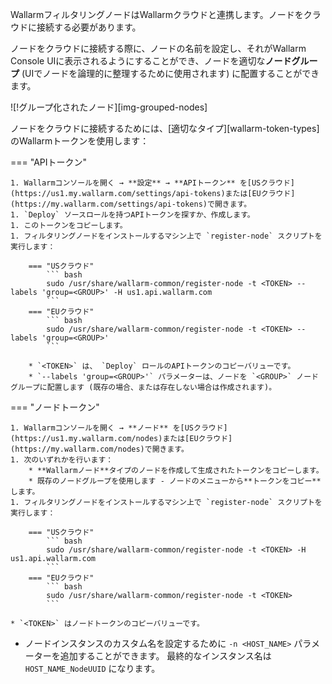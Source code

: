 WallarmフィルタリングノードはWallarmクラウドと連携します。ノードをクラウドに接続する必要があります。

ノードをクラウドに接続する際に、ノードの名前を設定し、それがWallarm Console UIに表示されるようにすることができ、ノードを適切な**ノードグループ** (UIでノードを論理的に整理するために使用されます) に配置することができます。

![!グループ化されたノード][img-grouped-nodes]

ノードをクラウドに接続するためには、[適切なタイプ][wallarm-token-types]のWallarmトークンを使用します：

=== "APIトークン"

    1. Wallarmコンソールを開く → **設定** → **APIトークン** を[USクラウド](https://us1.my.wallarm.com/settings/api-tokens)または[EUクラウド](https://my.wallarm.com/settings/api-tokens)で開きます。
    1. `Deploy` ソースロールを持つAPIトークンを探すか、作成します。
    1. このトークンをコピーします。
    1. フィルタリングノードをインストールするマシン上で `register-node` スクリプトを実行します：

        === "USクラウド"
            ``` bash
            sudo /usr/share/wallarm-common/register-node -t <TOKEN> --labels 'group=<GROUP>' -H us1.api.wallarm.com
            ```
        === "EUクラウド"
            ``` bash
            sudo /usr/share/wallarm-common/register-node -t <TOKEN> --labels 'group=<GROUP>'
            ```
        
        * `<TOKEN>` は、 `Deploy` ロールのAPIトークンのコピーバリューです。
        * `--labels 'group=<GROUP>'` パラメーターは、ノードを `<GROUP>` ノードグループに配置します (既存の場合、または存在しない場合は作成されます)。

=== "ノードトークン"

    1. Wallarmコンソールを開く → **ノード** を[USクラウド](https://us1.my.wallarm.com/nodes)または[EUクラウド](https://my.wallarm.com/nodes)で開きます。
    1. 次のいずれかを行います： 
        * **Wallarmノード**タイプのノードを作成して生成されたトークンをコピーします。
        * 既存のノードグループを使用します - ノードのメニューから**トークンをコピー**します。
    1. フィルタリングノードをインストールするマシン上で `register-node` スクリプトを実行します：

        === "USクラウド"
            ``` bash
            sudo /usr/share/wallarm-common/register-node -t <TOKEN> -H us1.api.wallarm.com
            ```
        === "EUクラウド"
            ``` bash
            sudo /usr/share/wallarm-common/register-node -t <TOKEN>
            ```

    * `<TOKEN>` はノードトークンのコピーバリューです。

* ノードインスタンスのカスタム名を設定するために `-n <HOST_NAME>` パラメーターを追加することができます。 最終的なインスタンス名は `HOST_NAME_NodeUUID` になります。